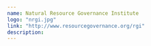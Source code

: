 ```yaml
---
name: Natural Resource Governance Institute
logo: "nrgi.jpg"
link: "http://www.resourcegovernance.org/rgi"
description:
---
```

